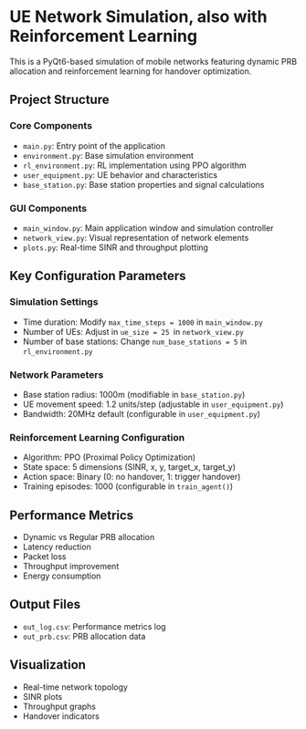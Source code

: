 # UE Network Simulation, also with Reinforcement Learning

This is a PyQt6-based simulation of mobile networks featuring dynamic PRB allocation and reinforcement learning for handover optimization.

## Project Structure

### Core Components
- `main.py`: Entry point of the application
- `environment.py`: Base simulation environment
- `rl_environment.py`: RL implementation using PPO algorithm
- `user_equipment.py`: UE behavior and characteristics
- `base_station.py`: Base station properties and signal calculations

### GUI Components
- `main_window.py`: Main application window and simulation controller
- `network_view.py`: Visual representation of network elements
- `plots.py`: Real-time SINR and throughput plotting

## Key Configuration Parameters

### Simulation Settings
- Time duration: Modify `max_time_steps = 1000` in `main_window.py`
- Number of UEs: Adjust in `ue_size = 25 `in  `network_view.py`
- Number of base stations: Change `num_base_stations = 5` in `rl_environment.py`

### Network Parameters
- Base station radius: 1000m (modifiable in `base_station.py`)
- UE movement speed: 1.2 units/step (adjustable in `user_equipment.py`)
- Bandwidth: 20MHz default (configurable in `user_equipment.py`)

### Reinforcement Learning Configuration
- Algorithm: PPO (Proximal Policy Optimization)
- State space: 5 dimensions (SINR, x, y, target_x, target_y)
- Action space: Binary (0: no handover, 1: trigger handover)
- Training episodes: 1000 (configurable in `train_agent()`)

## Performance Metrics
- Dynamic vs Regular PRB allocation
- Latency reduction
- Packet loss
- Throughput improvement
- Energy consumption

## Output Files
- `out_log.csv`: Performance metrics log
- `out_prb.csv`: PRB allocation data

## Visualization
- Real-time network topology
- SINR plots
- Throughput graphs
- Handover indicators
